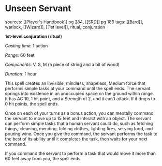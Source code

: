 # Unseen Servant
sources: [[Player's Handbook]] pg 284, [[SRD]] pg 189
tags: [[Bard]], warlock, [[Wizard]], [[1st level]], ritual, conjuration

**1st-level conjuration (ritual)**

*Casting time*: 1 action

*Range*: 60 feet

*Components*: V, S, M (a piece of string and a bit of wood)

*Duration*: 1 hour

This spell creates an invisible, mindless, shapeless, Medium force that performs simple tasks at your command until the spell ends. The servant springs into existence in an unoccupied space on the ground within range. It has AC 10, 1 hit point, and a Strength of 2, and it can’t attack. If it drops to 0 hit points, the spell ends.

Once on each of your turns as a bonus action, you can mentally command the servant to move up to 15 feet and interact with an object. The servant can perform simple tasks that a human servant could do, such as fetching things, cleaning, mending, folding clothes, lighting fires, serving food, and pouring wine. Once you give the command, the servant performs the task to the best of its ability until it completes the task, then waits for your next command.

If you command the servant to perform a task that would move it more than 60 feet away from you, the spell ends.
